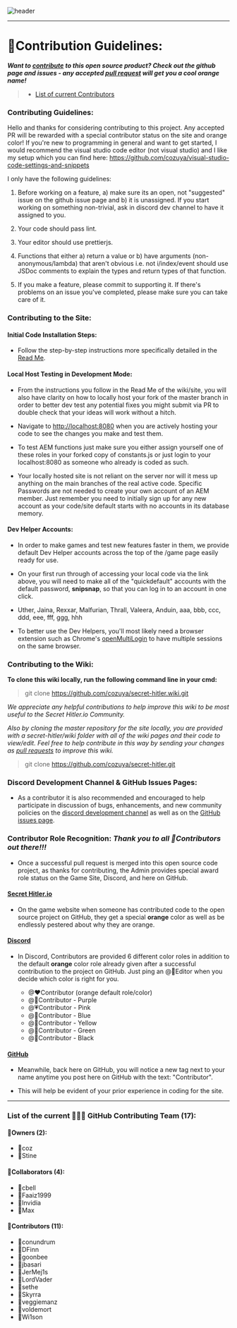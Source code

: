 ﻿![header](https://cdn.discordapp.com/attachments/335071937350860801/357617077881667584/hello1234.jpeg)  

***

# 💛Contribution Guidelines:

***Want to [contribute](https://github.com/cozuya/secret-hitler/blob/master/CONTRIBUTING.md) to this open source product?  Check out the github page and issues - any accepted [pull request](https://github.com/cozuya/secret-hitler/pulls) will get you a cool orange name!***

> - [List of current Contributors](https://github.com/cozuya/secret-hitler/wiki/Contribution#list-of-current-contributors)

### **Contributing Guidelines:**

Hello and thanks for considering contributing to this project. Any accepted PR will be rewarded with a special contributor status on the site and orange color!
If you're new to programming in general and want to get started, I would recommend the visual studio code editor (not visual studio) and I like my setup which
you can find here: https://github.com/cozuya/visual-studio-code-settings-and-snippets

I only have the following guidelines:

1. Before working on a feature, a) make sure its an open, not "suggested" issue on the github issue page and b) it is unassigned. If you start working on
	something non-trivial, ask in discord dev channel to have it assigned to you.

2. Your code should pass lint.

3. Your editor should use prettierjs.

4. Functions that either a) return a value or b) have arguments (non-anonymous/lambda) that aren't obvious i.e. not i/index/event should use JSDoc comments to explain the types and return types of that function.

5. If you make a feature, please commit to supporting it. If there's problems on an issue you've completed, please make sure you can take care of it.

### **Contributing to the Site:**

#### **Initial Code Installation Steps:**

- Follow the step-by-step instructions more specifically detailed in the [Read Me](https://github.com/cozuya/wiki/Read-Me).

#### **Local Host Testing in Development Mode:**

- From the instructions you follow in the Read Me of the wiki/site, you will also have clarity on how to locally host your fork of the master branch in order to better dev test any potential fixes you might submit via PR to double check that your ideas will work without a hitch.

- Navigate to [http://localhost:8080](http://localhost:8080) when you are actively hosting your code to see the changes you make and test them.

- To test AEM functions just make sure you either assign yourself one of these roles in your forked copy of constants.js or just login to your localhost:8080 as someone who already is coded as such.

- Your locally hosted site is not reliant on the server nor will it mess up anything on the main branches of the real active code. Specific Passwords are not needed to create your own account of an AEM member. Just remember you need to initially sign up for any new account as your code/site default starts with no accounts in its database memory. 

#### **Dev Helper Accounts:**

- In order to make games and test new features faster in them, we provide default Dev Helper accounts across the top of the /game page easily ready for use.

- On your first run through of accessing your local code via the link above, you will need to make all of the "quickdefault" accounts with the default password, **snipsnap**, so that you can log in to an account in one click.

- Uther, Jaina, Rexxar, Malfurian, Thrall, Valeera, Anduin, aaa, bbb, ccc, ddd, eee, fff, ggg, hhh

- To better use the Dev Helpers, you'll most likely need a browser extension such as Chrome's [openMultiLogin](https://chrome.google.com/webstore/detail/openmultilogin/lbofelamdnfmipbbgkebcpkapahbmcgm?hl=en) to have multiple sessions on the same browser. 

### **Contributing to the Wiki:**

**To clone this wiki locally, run the following command line in your cmd:**

> git clone https://github.com/cozuya/secret-hitler.wiki.git

*We appreciate any helpful contributions to help improve this wiki to be most useful to the Secret Hitler.io Community.*

*Also by cloning the master repository for the site locally, you are provided with a secret-hitler/wiki folder with all of the wiki pages and their code to view/edit. Feel free to help contribute in this way by sending your changes as [pull requests](https://github.com/cozuya/secret-hitler/pulls) to improve this wiki.*

> git clone https://github.com/cozuya/secret-hitler.git

### **Discord Development Channel & GitHub Issues Pages:**

- As a contributor it is also recommended and encouraged to help participate in discussion of bugs, enhancements, and new community policies on the [discord development channel](https://discordapp.com/channels/323243744914571264/326820032116162561) as well as on the [GitHub issues page](https://github.com/cozuya/secret-hitler/issues).

### **Contributor Role Recognition:** ***Thank you to all 💛Contributors out there!!!***

- Once a successful pull request is merged into this open source code project, as thanks for contributing, the Admin provides special award role status on the Game Site, Discord, and here on GitHub.

#### [Secret Hitler.io](https://secrethitler.io)

- On the game website when someone has contributed code to the open source project on GitHub, they get a special **orange** color as well as be endlessly pestered about why they are orange.

#### [Discord](https://discord.gg/secrethitlerio)

- In Discord, Contributors are provided 6 different color roles in addition to the default **orange** color role already given after a successful contribution to the project on GitHub. Just ping an @🔰Editor when you decide which color is right for you.

   - @❤Contributor (orange default role/color)
   - @💜Contributor - Purple 
   - @💗Contributor - Pink 
   - @💙Contributor - Blue 
   - @💛Contributor - Yellow 
   - @💚Contributor - Green 
   - @🖤Contributor - Black  

#### [GitHub](https://github.com/cozuya/secret-hitler)

- Meanwhile, back here on GitHub, you will notice a new tag next to your name anytime you post here on GitHub with the text: "Contributor". 

- This will help be evident of your prior experience in coding for the site.

***
### List of the current 📛🔰💛 GitHub Contributing Team (17):

#### 📛Owners (2): 
- 📛coz 
- 📛Stine 

#### 🔰Collaborators (4): 
- 🔰cbell 
- 🔰Faaiz1999 
- 🔰Invidia 
- 🔰Max 

#### 💛Contributors (11): 
- 💛conundrum 
- 💛DFinn 
- 💛goonbee
- 💛jbasari
- 💛JerMej1s
- 💛LordVader
- 💛sethe
- 💛Skyrra
- 💛veggiemanz 
- 💛voldemort
- 💛Wi1son